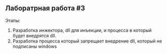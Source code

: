Лаборатрная работа #3
---
Этапы:
1. Разработка инжектора, dll для инъекции, и процесса в который будет внедрятся dll.
2. Разработка процесса который запрещает внедрение dll, который не подписаны windows
